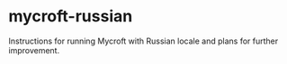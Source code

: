 # mycroft-russian
Instructions for running Mycroft with Russian locale and plans for further improvement.
